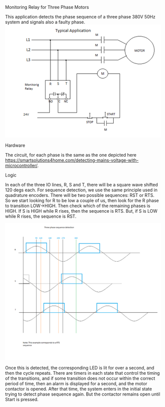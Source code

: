 Monitoring Relay for Three Phase Motors

This application detects the phase sequence of a three phase 380V 50Hz system and signals also
a faulty phase.
![](https://github.com/ivanmari/monitoringrelay/blob/master/ThreePhaseProtect/Resources/MonitoringRelayApp.png)


Hardware

The circuit, for each phase is the same as the one depicted here https://smartsolutions4home.com/detecting-mains-voltage-with-microcontroller/.


Logic

In each of the three IO lines, R, S and T, there will be a square wave shifted 120 degs each. 
For sequence detection, we use the same principle used in quadrature encoders. There will be
two possible sequences: RST or RTS. So we start looking for R to be low a couple of us, then
look for the R phase to transition LOW->HIGH. Then check which of the remaining phases is HIGH.
If S is HIGH while R rises, then the sequence is RTS. But, if S is LOW while R rises, the
sequence is RST.

![Detectors Waveform](https://github.com/ivanmari/monitoringrelay/blob/master/ThreePhaseProtect/Resources/phase_rotation_detect.png)

Once this is detected, the corresponding LED is lit for over a second, and then the cycle repeats.
There are timers in each state that control the timing of the transitions, and if some transition
does not occur within the correct period of time, then an alarm is displayed for a second, and the 
motor contactor is opened. After that time, the system enters in the initial state trying to detect
phase sequence again. But the contactor remains open until Start is pressed.



